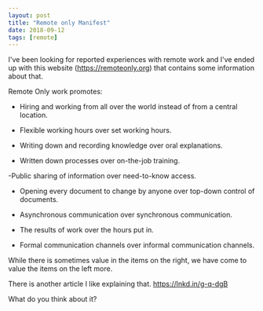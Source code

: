 ```yaml
---
layout: post
title: "Remote only Manifest"
date: 2018-09-12
tags: [remote]
---
```


I've been looking for reported experiences with remote work and I've ended up with this website (https://remoteonly.org) that contains some information about that. 

Remote Only work promotes:

- Hiring and working from all over the world instead of from a central location.

- Flexible working hours over set working hours.

- Writing down and recording knowledge over oral explanations.

- Written down processes over on-the-job training.

-Public sharing of information over need-to-know access.

- Opening every document to change by anyone over top-down control of documents.

- Asynchronous communication over synchronous communication.

- The results of work over the hours put in.

- Formal communication channels over informal communication channels.

While there is sometimes value in the items on the right, we have come to value the items on the left more.

There is another article I like explaining that. https://lnkd.in/g-q-dgB


What do you think about it?